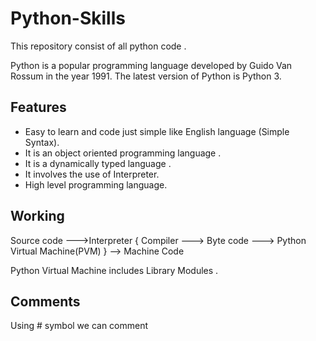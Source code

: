 # Python-Skills


This repository consist of all python code . 

Python is a popular programming language developed by Guido Van Rossum in the year 1991.
The latest version of Python is Python 3.


## Features

* Easy to learn and code just simple like English language (Simple Syntax).
* It is an object oriented programming language .
* It is a dynamically typed language .
* It involves the use of Interpreter.
* High level programming language.

## Working 

Source code --->Interpreter { Compiler ---> Byte code ---> Python Virtual Machine(PVM) } --> Machine Code 

Python Virtual Machine includes Library Modules .

## Comments 

Using # symbol we can comment 


